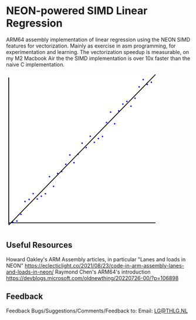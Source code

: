 
# NEON-powered SIMD Linear Regression
ARM64 assembly implementation of linear regression using the NEON SIMD features for vectorization.
Mainly as exercise in asm programming, for experimentation and learning. 
The vectorization speedup is measurable, on my M2 Macbook Air the the SIMD implementation is over 10x faster than the naive C implementation.

![](out.png)

## Useful Resources
Howard Oakley's ARM Assembly articles, in particular "Lanes and loads in NEON" https://eclecticlight.co/2021/08/23/code-in-arm-assembly-lanes-and-loads-in-neon/
Raymond Chen's ARM64's introduction https://devblogs.microsoft.com/oldnewthing/20220726-00/?p=106898

## Feedback
Feedback
Bugs/Suggestions/Comments/Feedback to:
Email: LG@THLG.NL
